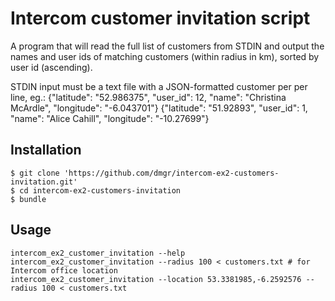 # Intercom customer invitation script

A program that will read the full list of customers from STDIN and output the names and user ids of matching customers (within radius in km), sorted by user id (ascending).

STDIN input must be a text file with a JSON-formatted customer per per line, eg.:
    {"latitude": "52.986375", "user_id": 12, "name": "Christina McArdle", "longitude": "-6.043701"}
    {"latitude": "51.92893", "user_id": 1, "name": "Alice Cahill", "longitude": "-10.27699"}

## Installation

    $ git clone 'https://github.com/dmgr/intercom-ex2-customers-invitation.git'
    $ cd intercom-ex2-customers-invitation
    $ bundle

## Usage

    intercom_ex2_customer_invitation --help
    intercom_ex2_customer_invitation --radius 100 < customers.txt # for Intercom office location
    intercom_ex2_customer_invitation --location 53.3381985,-6.2592576 --radius 100 < customers.txt
